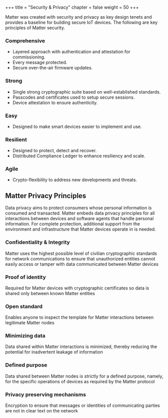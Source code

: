 +++
title = "Security & Privacy"
chapter = false
weight = 50
+++

Matter was created with security and privacy as key design tenets and provides
a baseline for building secure IoT devices. The following are key principles of Matter security.

### Comprehensive

- Layered approach with authentication and attestation for commissioning.
- Every message protected.
- Secure over-the-air firmware updates.

### Strong

- Single strong cryptographic suite based on well-established standards.
- Passcodes and certificates used to setup secure sessions.
- Device attestation to ensure authenticity.

### Easy

- Designed to make smart devices easier to implement and use.

### Resilient

- Designed to protect, detect and recover.
- Distributed Compliance Ledger to enhance resiliency and scale.

### Agile

- Crypto-flexibility to address new developments and threats.

## Matter Privacy Principles

Data privacy aims to protect consumers whose personal information is consumed and transacted.
Matter embeds data privacy principles for all interactions between devices and software agents that handle personal information. For complete protection, additional support from the environment and infrastructure that Matter devices operate in is needed.

### Confidentiality & Integrity

Matter uses the highest possible level of civilian cryptographic standards for network communications to ensure that unauthorized entities cannot easily access or tamper with data communicated between Matter devices

### Proof of identity

Required for Matter devices with cryptographic certificates so data is shared only between known Matter entities

### Open standard

Enables anyone to inspect the template for Matter interactions between legitimate Matter nodes

### Minimizing data

Data shared within Matter interactions is minimized, thereby reducing the potential for inadvertent leakage of information

### Defined purpose

Data shared between Matter nodes is strictly for a defined purpose, namely, for the specific operations of devices as required by the Matter protocol

### Privacy preserving mechanisms

Encryption to ensure that messages or identities of communicating parties are not in clear text on the network
